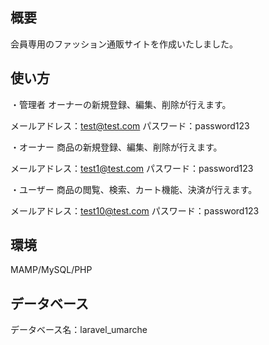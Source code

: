 ## 概要
会員専用のファッション通販サイトを作成いたしました。

## 使い方
・管理者
オーナーの新規登録、編集、削除が行えます。

メールアドレス：test@test.com
パスワード：password123


・オーナー
商品の新規登録、編集、削除が行えます。

メールアドレス：test1@test.com
パスワード：password123


・ユーザー
商品の閲覧、検索、カート機能、決済が行えます。

メールアドレス：test10@test.com
パスワード：password123

## 環境
MAMP/MySQL/PHP

## データベース
データベース名：laravel_umarche
